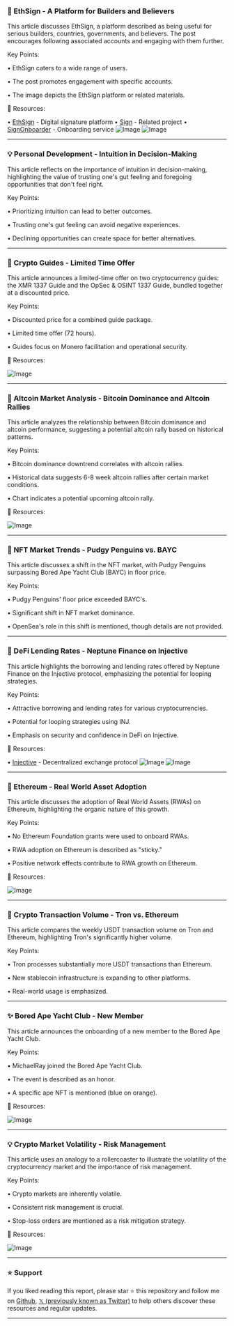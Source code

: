 ### 🤖 EthSign - A Platform for Builders and Believers

This article discusses EthSign, a platform described as being useful for serious builders, countries, governments, and believers.  The post encourages following associated accounts and engaging with them further.


Key Points:

• EthSign caters to a wide range of users.


•  The post promotes engagement with specific accounts.


• The image depicts the EthSign platform or related materials.


🔗 Resources:

• [EthSign](https://x.com/ethsign) - Digital signature platform
• [Sign](https://x.com/sign) - Related project
• [SignOnboarder](https://x.com/signonboarder) - Onboarding service
![Image](https://pbs.twimg.com/media/Gva6jPtW8AEf4gi?format=jpg&name=small)
![Image](https://pbs.twimg.com/media/GvWCfCRWQAEpcVq?format=jpg&name=240x240)



---

### 💡  Personal Development - Intuition in Decision-Making

This article reflects on the importance of intuition in decision-making, highlighting the value of trusting one's gut feeling and foregoing opportunities that don't feel right.


Key Points:

• Prioritizing intuition can lead to better outcomes.


• Trusting one's gut feeling can avoid negative experiences.


• Declining opportunities can create space for better alternatives.



---

### 🚀 Crypto Guides - Limited Time Offer

This article announces a limited-time offer on two cryptocurrency guides: the XMR 1337 Guide and the OpSec & OSINT 1337 Guide, bundled together at a discounted price.


Key Points:

• Discounted price for a combined guide package.


• Limited time offer (72 hours).


• Guides focus on Monero facilitation and operational security.


🔗 Resources:

![Image](https://pbs.twimg.com/media/GvZl8XoXUAAAz8r?format=jpg&name=small)



---

### 🤖 Altcoin Market Analysis - Bitcoin Dominance and Altcoin Rallies

This article analyzes the relationship between Bitcoin dominance and altcoin performance, suggesting a potential altcoin rally based on historical patterns.


Key Points:

• Bitcoin dominance downtrend correlates with altcoin rallies.


• Historical data suggests 6-8 week altcoin rallies after certain market conditions.


• Chart indicates a potential upcoming altcoin rally.


🔗 Resources:

![Image](https://pbs.twimg.com/media/GvoK5SHXAAA7v51?format=jpg&name=small)


---

### 🤖 NFT Market Trends - Pudgy Penguins vs. BAYC

This article discusses a shift in the NFT market, with Pudgy Penguins surpassing Bored Ape Yacht Club (BAYC) in floor price.


Key Points:

• Pudgy Penguins' floor price exceeded BAYC's.


•  Significant shift in NFT market dominance.


•  OpenSea's role in this shift is mentioned, though details are not provided.



---

### 🤖 DeFi Lending Rates - Neptune Finance on Injective

This article highlights the borrowing and lending rates offered by Neptune Finance on the Injective protocol, emphasizing the potential for looping strategies.


Key Points:

• Attractive borrowing and lending rates for various cryptocurrencies.


•  Potential for looping strategies using INJ.


•  Emphasis on security and confidence in DeFi on Injective.


🔗 Resources:

• [Injective](https://x.com/injective) - Decentralized exchange protocol
![Image](https://pbs.twimg.com/media/GvoIe01XQAEuDB3?format=png&name=small)
![Image](https://pbs.twimg.com/media/GvoI2uiXoAE7VxS?format=png&name=small)


---

### 🤖 Ethereum - Real World Asset Adoption

This article discusses the adoption of Real World Assets (RWAs) on Ethereum, highlighting the organic nature of this growth.


Key Points:

•  No Ethereum Foundation grants were used to onboard RWAs.


•  RWA adoption on Ethereum is described as "sticky."


•  Positive network effects contribute to RWA growth on Ethereum.


🔗 Resources:

![Image](https://pbs.twimg.com/media/GvjaF25WcAAUrsL?format=jpg&name=small)


---

### 🤖 Crypto Transaction Volume - Tron vs. Ethereum

This article compares the weekly USDT transaction volume on Tron and Ethereum, highlighting Tron's significantly higher volume.


Key Points:

• Tron processes substantially more USDT transactions than Ethereum.


•  New stablecoin infrastructure is expanding to other platforms.


•  Real-world usage is emphasized.



---

### ✨ Bored Ape Yacht Club - New Member

This article announces the onboarding of a new member to the Bored Ape Yacht Club.


Key Points:

•  MichaelRay joined the Bored Ape Yacht Club.


•  The event is described as an honor.


•  A specific ape NFT is mentioned (blue on orange).


🔗 Resources:

![Image](https://pbs.twimg.com/media/GvnXbrUWwAEUuOF?format=jpg&name=small)


---

### 💡 Crypto Market Volatility - Risk Management

This article uses an analogy to a rollercoaster to illustrate the volatility of the cryptocurrency market and the importance of risk management.


Key Points:

•  Crypto markets are inherently volatile.


•  Consistent risk management is crucial.


•  Stop-loss orders are mentioned as a risk mitigation strategy.


🔗 Resources:

![Image](https://pbs.twimg.com/media/Gvn9onpWcAE9bzO?format=jpg&name=small)


---

### ⭐️ Support

If you liked reading this report, please star ⭐️ this repository and follow me on [Github](https://github.com/Drix10), [𝕏 (previously known as Twitter)](https://x.com/DRIX_10_) to help others discover these resources and regular updates.

---